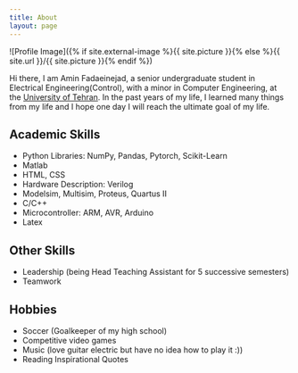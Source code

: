 ```yaml
---
title: About
layout: page
---
```

![Profile Image]({% if site.external-image %}{{ site.picture }}{% else %}{{ site.url }}/{{ site.picture }}{% endif %})

<p>Hi there, I am Amin Fadaeinejad, a senior undergraduate student in Electrical Engineering(Control), with a minor in Computer Engineering, at the <a href="https://ut.ac.ir/en">University of Tehran</a>. In the past years of my life, I learned many things from my life and I hope one day I will reach the ultimate goal of my life.</p>


<h2>Academic Skills</h2>

<ul class="skill-list">
	<li>Python Libraries: NumPy, Pandas, Pytorch, Scikit-Learn</li>
	<li>Matlab</li>
	<li>HTML, CSS</li>
	<li>Hardware Description: Verilog </li>
	<li>Modelsim, Multisim, Proteus, Quartus II</li>
	<li>C/C++</li>
	<li>Microcontroller: ARM, AVR, Arduino</li>
	<li>Latex</li>
</ul>

<h2>Other Skills</h2>
<ul class="skill-list">
	<li>Leadership (being Head Teaching Assistant for 5 successive semesters)</li>
	<li>Teamwork</li>
</ul>


<h2>Hobbies</h2>

<ul>
	<li>Soccer (Goalkeeper of my high school)</li>
	<li>Competitive video games</li>
	<li>Music (love guitar electric but have no idea how to play it :))</li>
	<li>Reading Inspirational Quotes </li>
</ul>
